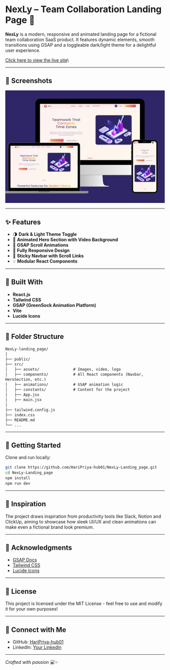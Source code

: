# NexLy – Team Collaboration Landing Page 🚀

**NexLy** is a modern, responsive and animated landing page for a fictional team collaboration SaaS product. It features dynamic elements, smooth transitions using GSAP and a toggleable dark/light theme for a delightful user experience.

[Click here to view the live site](https://nexlylandingpage.vercel.app/)\

---

## 📸 Screenshots

![Hero Screenshot](./src/assets/nexly_preview.png)

---

## ✨ Features

- 🌗 **Dark & Light Theme Toggle**
- 🎥 **Animated Hero Section with Video Background**
- 🧠 **GSAP Scroll Animations**
- 📱 **Fully Responsive Design**
- 📌 **Sticky Navbar with Scroll Links**
- 💡 **Modular React Components**

---

## 📝 Built With

- **React.js**
- **Tailwind CSS**
- **GSAP (GreenSock Animation Platform)**
- **Vite**
- **Lucide Icons**

---

## 📁 Folder Structure

```
NexLy-landing_page/
│
├── public/
├── src/
│   ├── assets/               # Images, video, logo
│   ├── components/           # All React components (Navbar, HeroSection, etc.)
│   ├── animations/           # GSAP animation logic
│   ├── constants/            # Content for the project
│   ├── App.jsx
│   ├── main.jsx
│
├── tailwind.config.js
├── index.css
├── README.md
└── ...
```

---

## 🚀 Getting Started

Clone and run locally:

```bash
git clone https://github.com/HariPriya-hub01/NexLy-Landing_page.git
cd NexLy-Landing_page
npm install
npm run dev
```

---


## 🧠 Inspiration

The project draws inspiration from productivity tools like Slack, Notion and ClickUp, aiming to showcase how sleek UI/UX and clean animations can make even a fictional brand look premium.

---

## 🙌 Acknowledgments

- [GSAP Docs](https://greensock.com/docs/)
- [Tailwind CSS](https://tailwindcss.com/)
- [Lucide Icons](https://lucide.dev/)

---

## 📝 License

This project is licensed under the MIT License - feel free to use and modify it for your own purposes!

---

## 🤝 Connect with Me

- GitHub: [HariPriya-hub01](https://github.com/HariPriya-hub01)
- LinkedIn: [Your LinkedIn](https://www.linkedin.com/in/haripriyaradhakrishnan/)

---

*Crafted with passion 💻✨*
